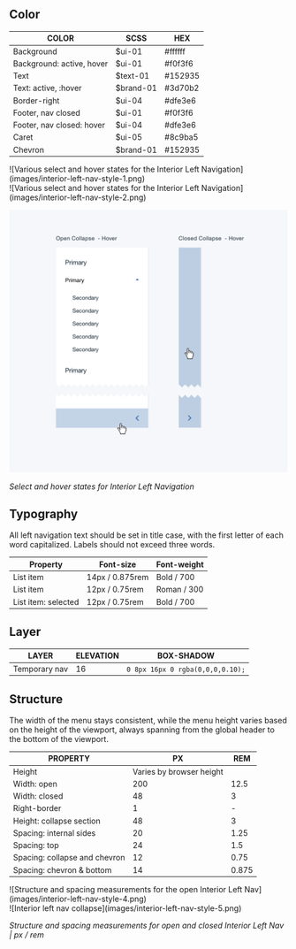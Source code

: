 ## Color

| COLOR                      | SCSS       | HEX      |
|----------------------------|------------|----------|
| Background                 | $ui-01     | #ffffff  |
| Background: active, hover  | $ui-01     | #f0f3f6  |
| Text                       | $text-01   | #152935  |
| Text: active, :hover       | $brand-01  | #3d70b2  |
| Border-right               | $ui-04     | #dfe3e6  |
| Footer, nav closed         | $ui-01     | #f0f3f6  |
| Footer, nav closed: hover  | $ui-04     | #dfe3e6  |
| Caret                      | $ui-05     | #8c9ba5  |
| Chevron                    | $brand-01  | #152935  |

<div data-insert-component="ImageGrid">
  <div>
    ![Various select and hover states for the Interior Left Navigation](images/interior-left-nav-style-1.png)
  </div>
  <div>
    ![Various select and hover states for the Interior Left Navigation](images/interior-left-nav-style-2.png)
  </div>
</div>

![Various select and hover states for the Interior Left Navigation](images/interior-left-nav-style-3.png)

_Select and hover states for Interior Left Navigation_


## Typography

All left navigation text should be set in title case, with the first letter of each word capitalized. Labels should not exceed three words.

| Property                | Font-size       | Font-weight  |
|-------------------------|-----------------|--------------|
| List item               | 14px / 0.875rem | Bold / 700   |
| List item               | 12px / 0.75rem  | Roman / 300  |
| List item: selected    | 12px / 0.75rem  | Bold / 700   |

## Layer

| LAYER      | ELEVATION     | BOX-SHADOW      |
|------------|----------|----------|
| Temporary nav     | 16        | `0 8px 16px 0 rgba(0,0,0,0.10);`  |

## Structure

The width of the menu stays consistent, while the menu height varies based on the height of the viewport, always spanning from the global header to the bottom of the viewport.

| PROPERTY                      | PX  | REM    |
|-------------------------------|-----|--------|
| Height                        | Varies by browser height||
| Width: open                   | 200 | 12.5   |
| Width: closed                 | 48  | 3      |
| Right-border                  | 1   | -      |
| Height: collapse section      | 48  | 3      |
| Spacing: internal sides       | 20  | 1.25   |
| Spacing: top                  | 24  | 1.5    |
| Spacing: collapse and chevron | 12  | 0.75     |
| Spacing: chevron & bottom     | 14  | 0.875   |

<div data-insert-component="ImageGrid">
  <div>
    ![Structure and spacing measurements for the open Interior Left Nav](images/interior-left-nav-style-4.png)
  </div>
  <div>
    ![Interior left nav collapse](images/interior-left-nav-style-5.png)
  </div>
</div>

_Structure and spacing measurements for open and closed Interior Left Nav | px / rem_
